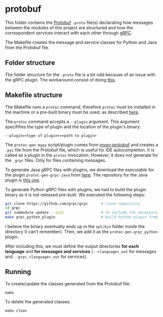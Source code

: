 # protobuf

This folder contains the [Protobuf](https://developers.google.com/protocol-buffers/) `.proto` file(s) declarating how messages between the modules of this project are structured and how the correspondent services interact with each other through [gRPC](https://grpc.io/).

The Makefile creates the message and service classes for Python and Java from the Protobuf file.

## Folder structure

The folder structure for the `.proto` file is a bit odd because of an issue with the gRPC plugin. The workaround consist of doing [this](https://github.com/grpc/grpc/issues/9575#issuecomment-293934506).

## Makefile structure

The Makefile runs a `protoc` command, therefore `protoc` must be installed in the machine or a pre-built binary must be used, as described [here](https://github.com/protocolbuffers/protobuf).

The `protoc` command accepts a `--plugin` argument. This argument specififies the type of plugin and the location of the plugin's binary:

`--plugin=<type of plugin>=<path to plugin>`

The `protoc-gen-mypy` script/plugin comes from [mypy-protobuf](https://github.com/dropbox/mypy-protobuf) and creates a `.pyi` file from the Protobuf file, which is useful for IDE autocompletion. It is called as a plugin in the `protoc` invocation. However, it does not generate for the `_grpc` files. Only for files containing messages.

To generate Java gRPC files with plugins, we download the executable for the plugin `protoc-gen-grpc-java` from [here](https://search.maven.org/artifact/io.grpc/protoc-gen-grpc-java/). The repository for the Java plugin is [this one](https://github.com/grpc/grpc-java/).

To generate Python gRPC files with plugins, we had to build the plugin binary as it is not released pre-built. We executed the following steps:

```bash
git clone https://github.com/grpc/grpc      # clone repository
cd grpc
git submodule update --init                 # to include the necessary submodules for build
make grpc_python_plugin                     # build Python plugin from scratch (takes quite a while to build)
```

I believe the binary eventually ends up in the `opt/bin` folder inside the directory (I can't remember). Then, we add it as the `protoc-gen-grpc_python` plugin.

After including this, we must define the output directories **for each language** and **for messages and services** (`--<language>_out` for messages and `--grpc_<language>_out` for services).

## Running

To create/update the classes generated from the Protobuf file:

`make`

To delete the generated classes:

`make clean`